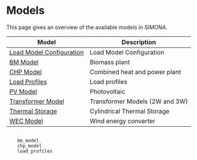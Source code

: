 # Models

This page gives an overview of the available models in *SIMONA*.

| Model                                     | Description                    |
|-------------------------------------------|--------------------------------|
| [Load Model Configuration](load.rst)      | Load Model Configuration       |
| [BM Model](bm_model)                      | Biomass plant                  |
| [CHP Model](chp_model)                    | Combined heat and power plant  |
| [Load Profiles](load_profiles.md)         | Load profiles                  |
| [PV Model](pv_model.md)                   | Photovoltaic                   |
| [Transformer Model](transformer_model.md) | Transformer Models (2W and 3W) |
| [Thermal Storage](cts_model.md)           | Cylindrical Thermal Storage    |
| [WEC Model](wec_model.md)                 | Wind energy converter          |

```.. toctree::

    bm_model
    chp_model
    load_profiles
```

```{include} bm_model.md
```

```{include} chp_model.md
```

```{include} load_profiles.md
```